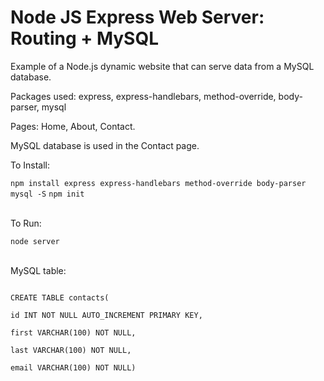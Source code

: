 # Node JS Express Web Server: Routing + MySQL
<p>Example of a Node.js dynamic website that can serve data from a MySQL database.</p>
<p>Packages used: express, express-handlebars, method-override, body-parser, mysql</p>
<p>Pages: Home, About, Contact.</p>
<p>MySQL database is used in the Contact page.</p>

<p>To Install:</p>
<code>npm install express express-handlebars method-override body-parser mysql -S</code>
<code>npm init</code>
<br><br>

<p>To Run:</p>
<code>node server</code>
<br><br>

<p>MySQL table:</p>
<code>
CREATE TABLE contacts(
<br>id INT NOT NULL AUTO_INCREMENT PRIMARY KEY,
<br>first VARCHAR(100) NOT NULL,
<br>last VARCHAR(100) NOT NULL,
<br>email VARCHAR(100) NOT NULL)
</code>
